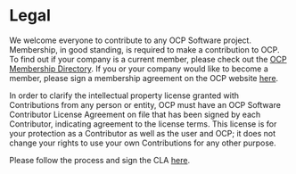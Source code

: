 # Legal
We welcome everyone to contribute to any OCP Software project. Membership, in good
standing, is required to make a contribution to OCP. To find out if your company is a current
member, please check out the [OCP Membership Directory]([https://www.opencompute.org/membership/membership-organizational-directory](https://www.opencompute.org/membership/membership-organizational-directory)). If you or your company would like
to become a member, please sign a membership agreement on the OCP website [here](https://www.opencompute.org/membership/agreements).

In order to clarify the intellectual property license granted with Contributions from any person
or entity, OCP must have an OCP Software Contributor License Agreement on file that has been
signed by each Contributor, indicating agreement to the license terms. This license is for your
protection as a Contributor as well as the user and OCP; it does not change your rights to use
your own Contributions for any other purpose.

Please follow the process and sign the CLA [here](https://github.com/opencomputeproject/OCP-Software-GitHub-Process/blob/master/legal/OCP%20SW%20CLA%20DRAFT%2008032020.pdf). 
